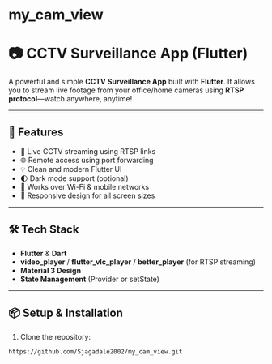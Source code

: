 # my_cam_view

# 📷 CCTV Surveillance App (Flutter)

A powerful and simple **CCTV Surveillance App** built with **Flutter**. It allows you to stream live footage from your office/home cameras using **RTSP protocol**—watch anywhere, anytime!

---

## 🚀 Features

- 🔴 Live CCTV streaming using RTSP links  
- 🌐 Remote access using port forwarding  
- 💡 Clean and modern Flutter UI  
- 🌓 Dark mode support (optional)  
- 🛜 Works over Wi-Fi & mobile networks  
- 📱 Responsive design for all screen sizes  

---

## 🛠️ Tech Stack

- **Flutter** & **Dart**  
- **video_player** / **flutter_vlc_player** / **better_player** (for RTSP streaming)  
- **Material 3 Design**  
- **State Management** (Provider or setState)

---

## 📦 Setup & Installation

1. Clone the repository:
```bash
https://github.com/Sjagadale2002/my_cam_view.git
